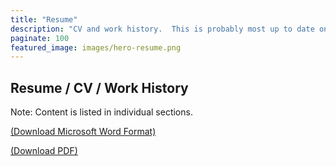 ```yaml
---
title: "Resume"
description: "CV and work history.  This is probably most up to date on LinkedIn.  But this one doesn't have ads."
paginate: 100
featured_image: images/hero-resume.png
---
```


## Resume / CV / Work History

Note: Content is listed in individual sections.

[(Download Microsoft Word Format)](/docs/resume.docx)

[(Download PDF)](/docs/resume.pdf)